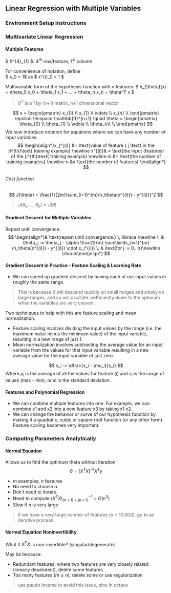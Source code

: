 ## Linear Regression with Multiple Variables
### Environment Setup Instructions

### Multivariate Linear Regression
#### Multiple Features
$ X^{4}_{1} $: $4^{th}$ row/feature, $1^{st}$ column

For convenience of notation, define  
$ x_0 = 1$ as  $ x^{i}_0 = 1 $

Multivariable form of the hypothesis function with n features:
$
h_{\theta}(x) = \theta_0 x_0 + \theta_1 x_1 + ... + \theta_n x_n
= \theta^T x
$
> $\theta^T$ is a 1 by (n+1) matrix, n+1 dimensional vector

$$
x =
\begin{pmatrix}
  x_{0} \\
  x_{1} \\
  \vdots \\
  x_{n} \\
\end{pmatrix}
\epsilon \enspace \mathbb{R}^{n+1}
\quad
\theta =
\begin{pmatrix}
  \theta_{0} \\
  \theta_{1} \\
  \vdots \\
  \theta_{n} \\
\end{pmatrix}
$$
We now introduce notation for equations where we can have any number of input variables.
$$
\begin{align*}x_j^{(i)} &= \text{value of feature } j \text{ in the }i^{th}\text{ training example} \newline x^{(i)}& = \text{the input (features) of the }i^{th}\text{ training example} \newline m &= \text{the number of training examples} \newline n &= \text{the number of features} \end{align*}
$$

###### Cost function
$$
J(\theta) = \frac{1}{2m}\sum_{i=1}^{m}(h_\theta(x^{(i)}) - y^{(i)})^2
$$
> $J(\theta_0, ..., \theta_n) = J(\theta)$

#### Gradient Descent for Multiple Variables
Repeat until convergence:
$$
\begin{align*}& \text{repeat until convergence:} \; \lbrace \newline \; & \theta_j := \theta_j - \alpha \frac{1}{m} \sum\limits_{i=1}^{m} (h_\theta(x^{(i)}) - y^{(i)}) \cdot x_j^{(i)} \; & \text{for j := 0...n}\newline \rbrace\end{align*}
$$


#### Gradient Descent in Practice - Feature Scaling & Learning Rate
*  We can speed up gradient descent by having each of our input values in roughly the same range.
> This is because θ will descend quickly on small ranges and slowly on large ranges, and so will oscillate inefficiently down to the optimum when the variables are very uneven.

Two techniques to help with this are feature scaling and mean normalization.
* Feature scaling involves dividing the input values by the range (i.e. the maximum value minus the minimum value) of the input variable, resulting in a new range of just 1.
* Mean normalization involves subtracting the average value for an input variable from the values for that input variable resulting in a new average value for the input variable of just zero.

$$
x_i := \dfrac{x_i - \mu_i}{s_i}
$$
Where $μ_i$ is the average of all the values for feature (i) and $s_i$ is the range of values (max - min), or si is the standard deviation.

#### Features and Polynomial Regression
* We can combine multiple features into one. For example, we can combine x1 and x2 into a new feature x3 by taking x1⋅x2.
* We can change the behavior or curve of our hypothesis function by making it a quadratic, cubic or square root function (or any other form). Feature scaling becomes very important.

### Computing Parameters Analytically
#### Normal Equation
Allows us to find the optimum theta without iteration
$$
\theta = (X^T X)^{-1}X^T y
$$

* $m$ examples, $n$ features
* No need to choose $\alpha$
* Don't need to iterate.
* Need to compute $(X^TX)^{-1}_{(n+1) \times (n+1)}$ ~ $O(n^3)$
* Slow if $n$ is very large

> if we have a very large number of features (n > 10.000), go to an iterative process

#### Normal Equation Noninvertibility
What if $X^TX$ is non-invertible? (singular/degenerate)

May be because:
* Redundant features, where two features are very closely related (linearly dependent), delete some features
* Too many features ($m \leq n$), delete some or use regularization

> use psudo inverse to avoid this issue, pinv in octave
